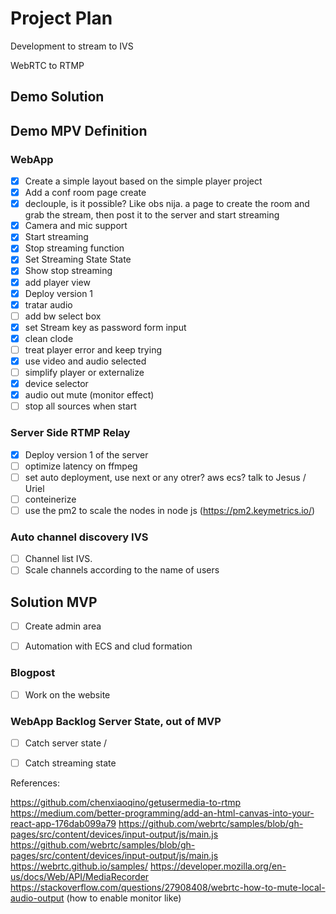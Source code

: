 # Project Plan
Development to stream to IVS

WebRTC to RTMP
## Demo Solution
## Demo MPV Definition
### WebApp
- [X] Create a simple layout based on the simple player project
- [X] Add a conf room page create
- [X] declouple, is it possible?
    Like obs nija. a page to create the room and grab the stream, then post it to the server and start streaming
- [X] Camera and mic support
- [x] Start streaming 
- [X] Stop streaming function
- [X] Set Streaming State State
- [X] Show stop streaming
- [X] add player view
- [X] Deploy version 1 
- [X] tratar audio
- [ ] add bw select box
- [X] set Stream key as password form input
- [X] clean clode
- [ ] treat player error and keep trying
- [X] use video and audio selected
- [ ] simplify player or externalize
- [X] device selector
- [X] audio out mute (monitor effect)
- [ ] stop all sources when start

### Server Side RTMP Relay
- [X] Deploy version 1 of the server
- [ ] optimize latency on ffmpeg
- [ ] set auto deployment, use next or any otrer? aws ecs? talk to Jesus / Uriel
- [ ] conteinerize
- [ ] use the pm2 to scale the nodes in node js  (https://pm2.keymetrics.io/)

### Auto channel discovery IVS
- [ ] Channel list IVS.
- [ ] Scale channels according to the name of users

## Solution MVP
- [ ] Create admin area
- [ ] Automation with ECS and clud formation


### Blogpost
- [ ] Work on the website 

### WebApp Backlog Server State, out of MVP
- [ ] Catch server state / 
- [ ] Catch streaming state



References:

https://github.com/chenxiaoqino/getusermedia-to-rtmp
https://medium.com/better-programming/add-an-html-canvas-into-your-react-app-176dab099a79
https://github.com/webrtc/samples/blob/gh-pages/src/content/devices/input-output/js/main.js
https://github.com/webrtc/samples/blob/gh-pages/src/content/devices/input-output/js/main.js
https://webrtc.github.io/samples/
https://developer.mozilla.org/en-us/docs/Web/API/MediaRecorder
https://stackoverflow.com/questions/27908408/webrtc-how-to-mute-local-audio-output (how to enable monitor like)